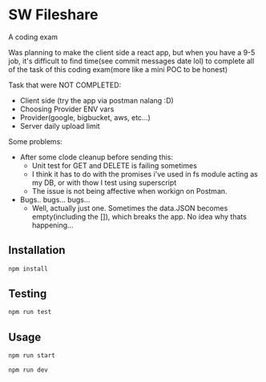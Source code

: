 # SW Fileshare
A coding exam

Was planning to make the client side a react app, but when you have a 9-5 job, it's difficult to find time(see commit messages date lol) to complete all of the task of this coding exam(more like a mini POC to be honest)

Task that were NOT COMPLETED:
* Client side (try the app via postman nalang :D)
* Choosing Provider ENV vars
* Provider(google, bigbucket, aws, etc...)
* Server daily upload limit

Some problems:
* After some clode cleanup before sending this:
    * Unit test for GET and DELETE is failing sometimes
    * I think it has to do with the promises i've used in fs module acting as my DB, or with thow I test using superscript
    * The issue is not being affective when workign on Postman.
* Bugs.. bugs... bugs...
    * Well, actually just one. Sometimes the data.JSON becomes empty(including the []), which breaks the app. No idea why thats happening...



## Installation

```bash
npm install
```

## Testing

```bash
npm run test
```

## Usage

```bash
npm run start
```
```bash
npm run dev
```